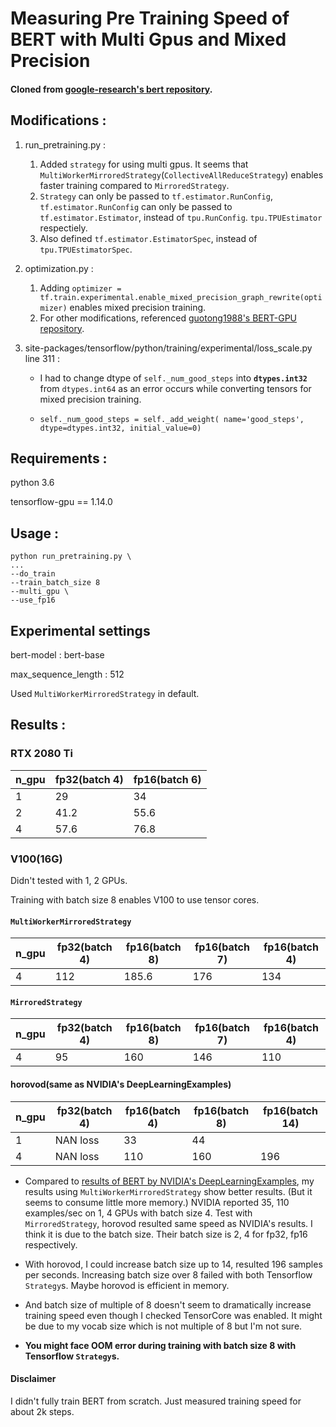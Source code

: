 # Measuring Pre Training Speed of BERT with Multi Gpus and Mixed Precision 

#### Cloned from [google-research's bert repository](https://github.com/google-research/bert).

## Modifications :

1. run_pretraining.py : 
    1. Added `strategy` for using multi gpus. It seems that `MultiWorkerMirroredStrategy`(`CollectiveAllReduceStrategy`) 
    enables faster training compared to `MirroredStrategy`.
    2. `Strategy` can only be passed to `tf.estimator.RunConfig`,
        `tf.estimator.RunConfig` can only be passed to `tf.estimator.Estimator`,
         instead of `tpu.RunConfig`. `tpu.TPUEstimator` respectiely.
     3. Also defined `tf.estimator.EstimatorSpec`, instead of `tpu.TPUEstimatorSpec`.
2. optimization.py :
    1. Adding `optimizer = tf.train.experimental.enable_mixed_precision_graph_rewrite(optimizer)`
        enables mixed precision training.
    2. For other modifications, referenced [guotong1988's BERT-GPU repository](https://github.com/guotong1988/BERT-GPU/).
3. site-packages/tensorflow/python/training/experimental/loss_scale.py line 311 :

    * I had to change dtype of `self._num_good_steps` into **`dtypes.int32`** from `dtypes.int64`
    as an error occurs while converting tensors for mixed precision training.
      
    * `self._num_good_steps = self._add_weight(
        name='good_steps', dtype=dtypes.int32, initial_value=0)`

## Requirements :
python 3.6

tensorflow-gpu == 1.14.0

## Usage :

```
python run_pretraining.py \ 
...
--do_train
--train_batch_size 8
--multi_gpu \
--use_fp16
```

## Experimental settings
bert-model : bert-base

max_sequence_length : 512

Used `MultiWorkerMirroredStrategy` in default.

## Results :

### RTX 2080 Ti

n_gpu | fp32(batch 4) | fp16(batch 6)
---------|---------------|------------
1        |       29      |       34
2        |       41.2    |       55.6
4        |       57.6    |       76.8

### V100(16G)

Didn't tested with 1, 2 GPUs.

Training with batch size 8 enables V100 to use tensor cores.

#### `MultiWorkerMirroredStrategy`
n_gpu | fp32(batch 4) | fp16(batch 8) | fp16(batch 7) | fp16(batch 4)
-----------|----------|---------------|---------------|--------------|
4          |     112  |     185.6     | 176           | 134

#### `MirroredStrategy`
n_gpu | fp32(batch 4) | fp16(batch 8) | fp16(batch 7) | fp16(batch 4)
-----------|----------|---------------|---------------|--------------|
4          |     95   |     160       | 146           | 110

#### horovod(same as NVIDIA's DeepLearningExamples)
n_gpu | fp32(batch 4) | fp16(batch 4) | fp16(batch 8) | fp16(batch 14) |
-----------|----------|---------------|---------------|---------------|
1          | NAN loss | 33            |     44        |               |
4          | NAN loss | 110           |     160       |     196       |

* Compared to [results of BERT by NVIDIA's DeepLearningExamples](https://github.com/NVIDIA/DeepLearningExamples/tree/master/TensorFlow/LanguageModeling/BERT), 
my results using `MultiWorkerMirroredStrategy` show better results.
(But it seems to consume little more memory.)
NVIDIA reported 35, 110 examples/sec on 1, 4 GPUs with batch size 4.
Test with `MirroredStrategy`, horovod resulted same speed as NVIDIA's results. 
I think it is due to the batch size. 
Their batch size is 2, 4 for fp32, fp16 respectively.

* With horovod, I could increase batch size up to 14, resulted 196 samples per seconds.
Increasing batch size over 8 failed with both Tensorflow `Strategy`s.
Maybe horovod is efficient in memory.

* And batch size of multiple of 8 doesn't seem to dramatically increase
training speed even though I checked TensorCore was enabled.
It might be due to my vocab size which is not multiple of 8 but I'm not sure.

* **You might face OOM error during training with batch size 8 with Tensorflow `Strategy`s.** 

#### Disclaimer
I didn't fully train BERT from scratch. Just measured training speed for about 2k steps. 
